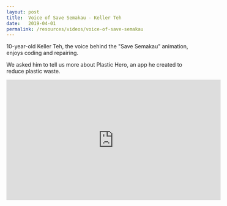 ```yaml
---
layout: post
title:  Voice of Save Semakau - Keller Teh
date:   2019-04-01
permalink: /resources/videos/voice-of-save-semakau
---
```


10-year-old Keller Teh, the voice behind the "Save Semakau" animation, enjoys coding and repairing.

We asked him to tell us more about Plastic Hero, an app he created to reduce plastic waste.

<div class="bp-youtube">
<iframe width="560" height="315" src="https://www.youtube.com/embed/lB43FbIbdeA" frameborder="0" allow="accelerometer; autoplay; encrypted-media; gyroscope; picture-in-picture" allowfullscreen></iframe>
</div>
